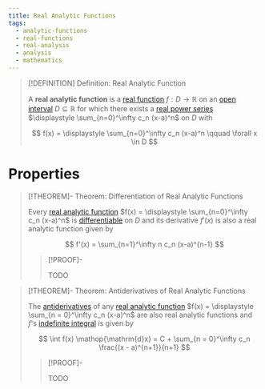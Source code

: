 ```yaml
---
title: Real Analytic Functions
tags:
  - analytic-functions
  - real-functions
  - real-analysis
  - analysis
  - mathematics
---
```


>[!DEFINITION] Definition: Real Analytic Function
>
>A **real analytic function** is a [real function](../Functions%20of%20the%20Real%20Numbers.md) $f: D \to \mathbb{R}$ on an [open interval](../../../../../Set%20Theory/Ordering/Intervals.md) $D \subseteq \mathbb{R}$ for which there exists a [real power series](../Real%20Power%20Series/index.md) $\displaystyle \sum_{n=0}^\infty c_n (x-a)^n$ [](../Real%20Power%20Series/Convergence.md#^intervalofconvergence) on $D$ with
>
>$$
>f(x) = \displaystyle \sum_{n=0}^\infty c_n (x-a)^n \qquad \forall x \in D
>$$
>

# Properties

>[!THEOREM]- Theorem: Differentiation of Real Analytic Functions
>
>Every [real analytic function](Real%20Analytic%20Functions.md) $f(x) = \displaystyle \sum_{n=0}^\infty c_n (x-a)^n$ is [differentiable](Differentiability.md) on $D$ and its derivative $f'(x)$ is also a real analytic function given by
>
>$$
>f'(x) = \sum_{n=1}^\infty n c_n (x-a)^{n-1}
>$$
>
>>[!PROOF]-
>>
>>TODO
>>
>

>[!THEOREM]- Theorem: Antiderivatives of Real Analytic Functions
>
>The [antiderivatives](Integration/Antiderivatives.md) of any [real analytic function](Real%20Analytic%20Functions.md) $f(x) = \displaystyle \sum_{n = 0}^\infty c_n (x-a)^n$ are also real analytic functions and $f$'s [indefinite integral](Integration/Antiderivatives.md) is given by
>
>$$
>\int f(x) \mathop{\mathrm{d}x} = C + \sum_{n = 0}^\infty c_n \frac{(x - a)^{n+1}}{n+1}
>$$
>
>>[!PROOF]-
>>
>>TODO
>>
>